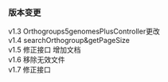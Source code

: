 ### 版本变更
v1.3 Orthogroups5genomesPlusController更改<br>
v1.4 searchOrthogroup&getPageSize<br>
v1.5 修正接口 增加文档<br>
v1.6 移除无效文件<br>
v1.7 修正接口<br>